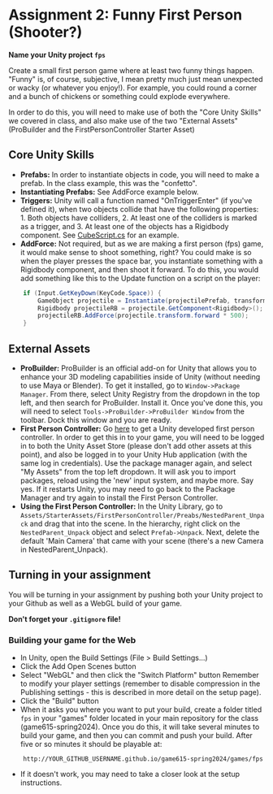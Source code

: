 # Assignment 2: Funny First Person (Shooter?)

**Name your Unity project `fps`**

Create a small first person game where at least two funny things happen. "Funny" is, of course, subjective, I mean pretty much just mean unexpected or wacky (or whatever you enjoy!). For example, you could round a corner and a bunch of chickens or something could explode everywhere.

In order to do this, you will need to make use of both the "Core Unity Skills" we covered in class, and also make use of the two "External Assets" (ProBuilder and the FirstPersonController Starter Asset)

## Core Unity Skills

- **Prefabs:** In order to instantiate objects in code, you will need to make a prefab. In the class example, this was the "confetto".
- **Instantiating Prefabs:** See AddForce example below.
- **Triggers:** Unity will call a function named "OnTriggerEnter" (if you've defined it), when two objects collide that have the following properties: 1. Both objects have colliders, 2. At least one of the colliders is marked as a trigger, and 3. At least one of the objects has a Rigidbody component. See [CubeScript.cs](https://github.com/mtreanor/game615-spring2024/blob/a417cd2a7028f8152a86dc470c57b0688a974254/examples/fps/Assets/CubeScript.cs#L30) for an example.
- **AddForce:** Not required, but as we are making a first person (fps) game, it would make sense to shoot something, right? You could make is so when the player presses the space bar, you instantiate something with a Rigidbody component, and then shoot it forward. To do this, you would add something like this to the Update function on a script on the player:

```c#
    if (Input.GetKeyDown(KeyCode.Space)) {
        GameObject projectile = Instantiate(projectilePrefab, transform.position, transform.rotation);
        Rigidbody projectileRB = projectile.GetComponent<Rigidbody>();
        projectileRB.AddForce(projectile.transform.forward * 500);
    }
```

## External Assets

- **ProBuilder:** ProBuilder is an official add-on for Unity that allows you to enhance your 3D modeling capabilities inside of Unity (without needing to use Maya or Blender). To get it installed, go to `Window->Package Manager`. From there, select Unity Registry from the dropdown in the top left, and then search for ProBuilder. Install it. Once you've done this, you will need to select `Tools->ProBuilder->ProBuilder Window` from the toolbar. Dock this window and you are ready.
- **First Person Controller:** Go [here](https://assetstore.unity.com/packages/essentials/starterassets-firstperson-updates-in-new-charactercontroller-pac-196525) to get a Unity developed first person controller. In order to get this in to your game, you will need to be logged in to both the Unity Asset Store (please don't add other assets at this point), and also be logged in to your Unity Hub application (with the same log in credentials). Use the package manager again, and select "My Assets" from the top left dropdown. It will ask you to import packages, reload using the 'new' input system, and maybe more. Say yes. If it restarts Unity, you may need to go back to the Package Manager and try again to install the First Person Controller.
- **Using the First Person Controller:** In the Unity Library, go to `Assets/StarterAssets/FirstPersonController/Preabs/NestedParent_Unpack` and drag that into the scene. In the hierarchy, right click on the `NestedParent_Unpack` object and select `Prefab->Unpack`. Next, delete the default 'Main Camera' that came with your scene (there's a new Camera in NestedParent_Unpack).

## Turning in your assignment
You will be turning in your assignment by pushing both your Unity project to your Github as well as a WebGL build of your game.

**Don't forget your `.gitignore` file!**

### Building your game for the Web
- In Unity, open the Build Settings (File > Build Settings...)
- Click the Add Open Scenes button
- Select "WebGL" and then click the "Switch Platform" button
Remember to modify your player settings (remember to disable compression in the Publishing settings - this is described in more detail on the setup page).
- Click the "Build" button
- When it asks you where you want to put your build, create a folder titled `fps` in your "games" folder located in your main repository for the class (game615-spring2024). Once you do this, it will take several minutes to build your game, and then you can commit and push your build. After five or so minutes it should be playable at: 

```
    http://YOUR_GITHUB_USERNAME.github.io/game615-spring2024/games/fps
```

- If it doesn't work, you may need to take a closer look at the setup instructions.
